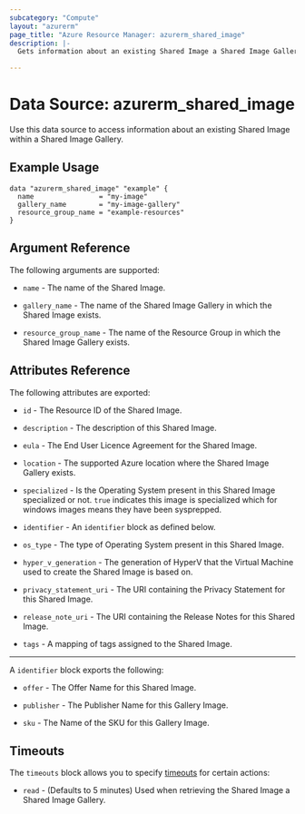 ```yaml
---
subcategory: "Compute"
layout: "azurerm"
page_title: "Azure Resource Manager: azurerm_shared_image"
description: |-
  Gets information about an existing Shared Image a Shared Image Gallery.

---
```


# Data Source: azurerm_shared_image

Use this data source to access information about an existing Shared Image within a Shared Image Gallery.

## Example Usage

```hcl
data "azurerm_shared_image" "example" {
  name                = "my-image"
  gallery_name        = "my-image-gallery"
  resource_group_name = "example-resources"
}
```

## Argument Reference

The following arguments are supported:

* `name` - The name of the Shared Image.

* `gallery_name` - The name of the Shared Image Gallery in which the Shared Image exists.

* `resource_group_name` - The name of the Resource Group in which the Shared Image Gallery exists.

## Attributes Reference

The following attributes are exported:

* `id` - The Resource ID of the Shared Image.

* `description` - The description of this Shared Image.

* `eula` - The End User Licence Agreement for the Shared Image.

* `location` - The supported Azure location where the Shared Image Gallery exists.

* `specialized` - Is the Operating System present in this Shared Image specialized or not. `true` indicates this image is specialized which for windows images means they have been sysprepped.

* `identifier` - An `identifier` block as defined below.

* `os_type` - The type of Operating System present in this Shared Image.

* `hyper_v_generation` - The generation of HyperV that the Virtual Machine used to create the Shared Image is based on.

* `privacy_statement_uri` - The URI containing the Privacy Statement for this Shared Image.

* `release_note_uri` - The URI containing the Release Notes for this Shared Image.

* `tags` - A mapping of tags assigned to the Shared Image.

---

A `identifier` block exports the following:

* `offer` - The Offer Name for this Shared Image.

* `publisher` - The Publisher Name for this Gallery Image.

* `sku` - The Name of the SKU for this Gallery Image.

## Timeouts

The `timeouts` block allows you to specify [timeouts](https://www.terraform.io/docs/configuration/resources.html#timeouts) for certain actions:

* `read` - (Defaults to 5 minutes) Used when retrieving the Shared Image a Shared Image Gallery.
